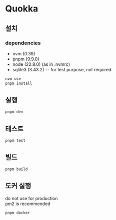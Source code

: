 # Quokka

## 설치

### dependencies
* nvm (0.39)
* pnpm (9.9.0)
* node (22.8.0) (as in .nvmrc)
* sqlite3 (3.43.2) -- for test purpose, not required

```bash
nvm use
pnpm install
```

## 실행

```bash
pnpm dev
```

## 테스트

```bash
pnpm test
```

## 빌드

```bash
pnpm build
```

## 도커 실행
do not use for production  
pm2 is recommended

```bash
pnpm docker
```